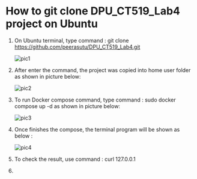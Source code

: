 # How to git clone DPU_CT519_Lab4 project on Ubuntu
1) On Ubuntu terminal, type command : git clone https://github.com/peerasutu/DPU_CT519_Lab4.git

   ![pic1](https://user-images.githubusercontent.com/51110675/183118595-03870ee4-982b-429e-a3e5-5de39b07556b.JPG)
   
2) After enter the command, the project was copied into home user folder as shown in picture below:

   ![pic2](https://user-images.githubusercontent.com/51110675/183119463-2fb3ae0e-a86a-4c85-b5b7-ba36d314bd3d.JPG)
   
3) To run Docker compose command, type command : sudo docker compose up -d as shown in picture below:   
   
   ![pic3](https://user-images.githubusercontent.com/51110675/183121957-b9280783-fb80-463c-91ee-ce646dc5540d.JPG)

4) Once finishes the compose, the terminal program will be shown as below :
   
   ![pic4](https://user-images.githubusercontent.com/51110675/183122906-1642b2c5-a8ec-4d4b-9431-d15de616b4fa.JPG)
   
5) To check the result, use command : curl 127.0.0.1 
   

7) 

